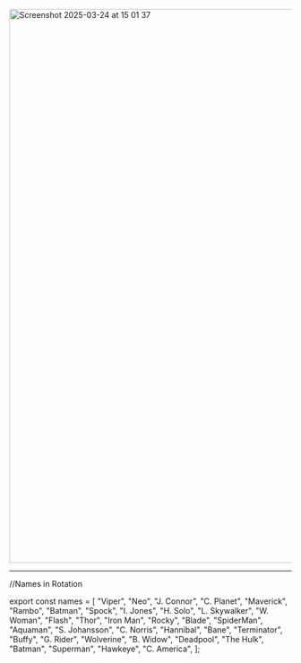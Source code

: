<img width="989" alt="Screenshot 2025-03-24 at 15 01 37" src="https://github.com/user-attachments/assets/9e24d075-c6c3-424d-86ee-31f89aa4d457" /><hr>

//Names in Rotation

export const names = [
  "Viper",
  "Neo",
  "J. Connor",
  "C. Planet",
  "Maverick",
  "Rambo",
  "Batman",
  "Spock",
  "I. Jones",
  "H. Solo",
  "L. Skywalker",
  "W. Woman",
  "Flash",
  "Thor",
  "Iron Man",
  "Rocky",
  "Blade",
  "SpiderMan",
  "Aquaman",
  "S. Johansson",
  "C. Norris",
  "Hannibal",
  "Bane",
  "Terminator",
  "Buffy",
  "G. Rider",
  "Wolverine",
  "B. Widow",
  "Deadpool",
  "The Hulk",
  "Batman",
  "Superman",
  "Hawkeye",
  "C. America",
];

